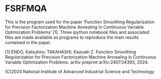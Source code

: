 # FSRFMQA

This is the program used for the paper ‘Function Smoothing Regularization for Precision Factorization Machine Annealing in Continuous Variable Optimization Problems’ [1]. Three ipython notebook files and associated files are made available as programs to reproduce the main results contained in the paper. 

[1] ENDO, Katsuhiro; TAKAHASHI, Kazuaki Z. Function Smoothing Regularization for Precision Factorization Machine Annealing in Continuous Variable Optimization Problems. arXiv preprint arXiv:2407.04393, 2024.

(C)2024 National Institute of Advanced Industrial Science and Technology
